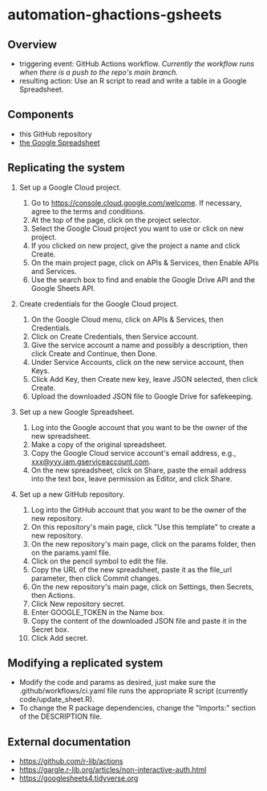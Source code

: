 # automation-ghactions-gsheets

## Overview

- triggering event: GitHub Actions workflow. *Currently the workflow runs when there is a push to the repo's main branch.*
- resulting action: Use an R script to read and write a table in a Google Spreadsheet.
 
## Components

- this GitHub repository
- [the Google Spreadsheet](https://docs.google.com/spreadsheets/d/1iCEXU3265D2jNhbdVZMgL7t8o-vOdhOQY0T97v3vu4c)

## Replicating the system

1. Set up a Google Cloud project.
    1. Go to https://console.cloud.google.com/welcome. If necessary, agree to the terms and conditions.
    1. At the top of the page, click on the project selector.
    1. Select the Google Cloud project you want to use or click on new project.
    1. If you clicked on new project, give the project a name and click Create.
    1. On the main project page, click on APIs & Services, then Enable APIs and Services.
    1. Use the search box to find and enable the Google Drive API and the Google Sheets API.
    
1. Create credentials for the Google Cloud project.
    1. On the Google Cloud menu, click on APIs & Services, then Credentials.
    1. Click on Create Credentials, then Service account.
    1. Give the service account a name and possibly a description, then click Create and Continue, then Done.
    1. Under Service Accounts, click on the new service account, then Keys.
    1. Click Add Key, then Create new key, leave JSON selected, then click Create.
    1. Upload the downloaded JSON file to Google Drive for safekeeping.

1. Set up a new Google Spreadsheet.
    1. Log into the Google account that you want to be the owner of the new spreadsheet.
    1. Make a copy of the original spreadsheet.
    1. Copy the Google Cloud service account's email address, e.g., xxx@yyy.iam.gserviceaccount.com.
    1. On the new spreadsheet, click on Share, paste the email address into the text box, leave permission as Editor, and click Share.

1. Set up a new GitHub repository.
    1. Log into the GitHub account that you want to be the owner of the new repository.
    1. On this repository's main page, click "Use this template" to create a new repository.
    1. On the new repository's main page, click on the params folder, then on the params.yaml file.
    1. Click on the pencil symbol to edit the file.
    1. Copy the URL of the new spreadsheet, paste it as the file_url parameter, then click Commit changes.
    1. On the new repository's main page, click on Settings, then Secrets, then Actions.
    1. Click New repository secret.
    1. Enter GOOGLE_TOKEN in the Name box.
    1. Copy the content of the downloaded JSON file and paste it in the Secret box.
    1. Click Add secret.

## Modifying a replicated system

- Modify the code and params as desired, just make sure the .github/workflows/ci.yaml file runs the appropriate R script (currently code/update_sheet.R).
- To change the R package dependencies, change the "Imports:" section of the DESCRIPTION file.

## External documentation

- https://github.com/r-lib/actions
- https://gargle.r-lib.org/articles/non-interactive-auth.html
- https://googlesheets4.tidyverse.org

